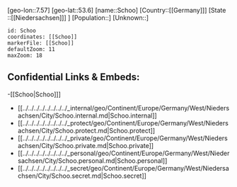 ﻿---
location: [53.6,7.57]
mapzoom: [7,12] 
mapmarker: city 
type: City
tags:
- geo/City


SpocWebEntityId: 34063
isDeleted: false
confidential: public

---
[geo-lon::7.57]
[geo-lat::53.6]
[name::Schoo]
[Country::[[Germany]]]
[State ::[[Niedersachsen]]] ]
[Population::]
[Unknown::]


```leaflet
id: Schoo
coordinates: [[Schoo]]
markerFile: [[Schoo]]
defaultZoom: 11 
maxZoom: 18
```


## Confidential Links & Embeds: 
-[[Schoo|Schoo]]] 
- [[../../../../../../../../_internal/geo/Continent/Europe/Germany/West/Niedersachsen/City/Schoo.internal.md|Schoo.internal]] 
- [[../../../../../../../../_protect/geo/Continent/Europe/Germany/West/Niedersachsen/City/Schoo.protect.md|Schoo.protect]] 
- [[../../../../../../../../_private/geo/Continent/Europe/Germany/West/Niedersachsen/City/Schoo.private.md|Schoo.private]] 
- [[../../../../../../../../_personal/geo/Continent/Europe/Germany/West/Niedersachsen/City/Schoo.personal.md|Schoo.personal]] 
- [[../../../../../../../../_secret/geo/Continent/Europe/Germany/West/Niedersachsen/City/Schoo.secret.md|Schoo.secret]] 

